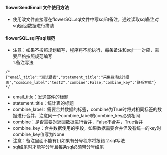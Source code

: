 #### flowerSendEmail 文件使用方法
+ 使用改文件直接写在flowerSQL.sql文件中写sql和备注，通过读取sql备注对sql返回数据进行拼装
#### flowerSQL.sql写sql规范
+ 注意：如果不按照规划编写，程序将不能执行，每条备注和sql一一对应，需要严格按照规范编写<br />
1.备注写法<br />
 ```
 /*
 {"email_title":"测试报表","statement_title":"采集蜂场统计报表","combine_label":"test2","combine":False,"combine_key":"联系方式"}
 */
 ```
+ email_title：发送邮件的标题 
+ statement_title：统计表的标题
+ combine_label：需要合并数据的标签，combine为True时将对相同标签的数据进行合并，注意同一个combine_label的combine_key必须相同
+ combine：是否需要对返回数据进行合并，False不合并，True合并
+ combine_key：合并数据使用的字段，如果数据需要合并但没有统一的key时combine_key值写为None
+ 注意：备注里面不能有(;)如果有分号程序将报错
2.sql写法
+ sql结尾时才能写分号且每条sql必须带分号结尾 